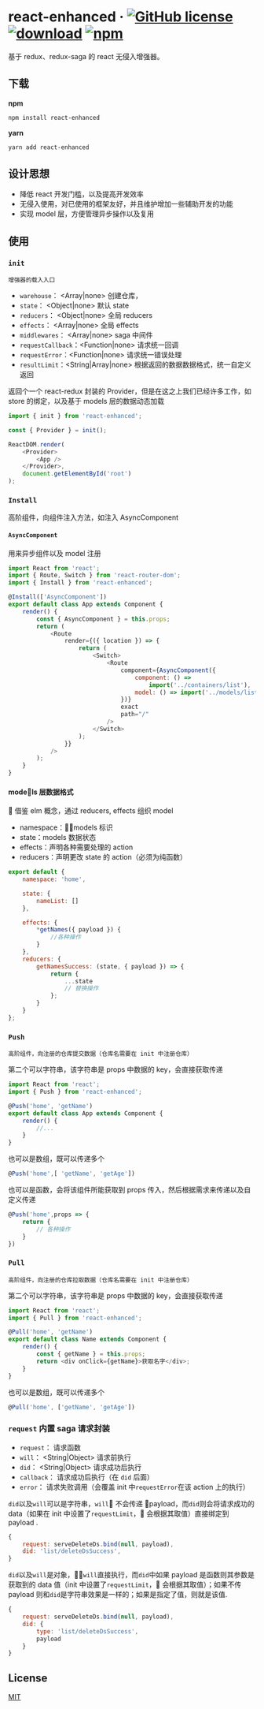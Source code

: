 # react-enhanced &middot; [![GitHub license](https://img.shields.io/badge/license-MIT-blue.svg)](https://github.com/facebook/react/blob/master/LICENSE) [![download](https://img.shields.io/npm/dm/react-enhanced.svg)](https://www.npmjs.com/search?q=react-enhanced) [![npm](https://img.shields.io/npm/v/react-enhanced.svg)](https://www.npmjs.com/search?q=react-enhanced)

基于 redux、redux-saga 的 react 无侵入增强器。

## 下载

**npm**

```bash
npm install react-enhanced
```

**yarn**

```bash
yarn add react-enhanced
```

## 设计思想

*   降低 react 开发门槛，以及提高开发效率
*   无侵入使用，对已使用的框架友好，并且维护增加一些辅助开发的功能
*   实现 model 层，方便管理异步操作以及复用

## 使用

### `init`

    增强器的载入入口

*   `warehouse`： <Array|none> 创建仓库，
*   `state`： <Object|none> 默认 state
*   `reducers`： <Object|none> 全局 reducers
*   `effects`： <Array|none> 全局 effects
*   `middlewares`： <Array|none> saga 中间件
*   `requestCallback`：<Function|none> 请求统一回调
*   `requestError`：<Function|none> 请求统一错误处理
*   `resultLimit`：<String|Array|none> 根据返回的数据数据格式，统一自定义返回

返回个一个 react-redux 封装的 Provider，但是在这之上我们已经许多工作，如 store 的绑定，以及基于 models 层的数据动态加载

```js
import { init } from 'react-enhanced';

const { Provider } = init();

ReactDOM.render(
    <Provider>
        <App />
    </Provider>,
    document.getElementById('root')
);
```

### `Install`

高阶组件，向组件注入方法，如注入 AsyncComponent

#### `AsyncComponent`

用来异步组件以及 model 注册

```js
import React from 'react';
import { Route, Switch } from 'react-router-dom';
import { Install } from 'react-enhanced';

@Install(['AsyncComponent'])
export default class App extends Component {
    render() {
        const { AsyncComponent } = this.props;
        return (
            <Route
                render={({ location }) => {
                    return (
                        <Switch>
                            <Route
                                component={AsyncComponent({
                                    component: () =>
                                        import('../containers/list'),
                                    model: () => import('../models/list')
                                })}
                                exact
                                path="/"
                            />
                        </Switch>
                    );
                }}
            />
        );
    }
}
```

#### models 层数据格式

 借鉴 elm 概念，通过 reducers, effects 组织 model

*   namespace：models 标识
*   state：models 数据状态
*   effects：声明各种需要处理的 action
*   reducers：声明更改 state 的 action（必须为纯函数）

```js
export default {
    namespace: 'home',

    state: {
        nameList: []
    },

    effects: {
        *getNames({ payload }) {
            //各种操作
        }
    },
    reducers: {
        getNamesSuccess: (state, { payload }) => {
            return {
                ...state
                // 替换操作
            };
        }
    }
};
```

### `Push`

    高阶组件，向注册的仓库提交数据（仓库名需要在 init 中注册仓库）

第二个可以字符串，该字符串是 props 中数据的 key，会直接获取传递

```js
import React from 'react';
import { Push } from 'react-enhanced';

@Push('home', 'getName')
export default class App extends Component {
    render() {
        //...
    }
}
```

也可以是数组，既可以传递多个

```js
@Push('home',[ 'getName', 'getAge'])
```

也可以是函数，会将该组件所能获取到 props 传入，然后根据需求来传递以及自定义传递

```js
@Push('home',props => {
    return {
        // 各种操作
    }
})
```

### `Pull`

    高阶组件，向注册的仓库拉取数据（仓库名需要在 init 中注册仓库）

第二个可以字符串，该字符串是 props 中数据的 key，会直接获取传递

```js
import React from 'react';
import { Pull } from 'react-enhanced';

@Pull('home', 'getName')
export default class Name extends Component {
    render() {
        const { getName } = this.props;
        return <div onClick={getName}>获取名字</div>;
    }
}
```

也可以是数组，既可以传递多个

```js
@Pull('home', ['getName', 'getAge'])
```

### `request` 内置 saga 请求封装

*   `request`： <Function> 请求函数
*   `will`： <String|Object> 请求前执行
*   `did`： <String|Object> 请求成功后执行
*   `callback`： <Function> 请求成功后执行（在 `did` 后面）
*   `error`： <Function> 请求失败调用（会覆盖 init 中`requestError`在该 action 上的执行）

`did`以及`will`可以是字符串，`will` 不会传递 payload，而`did`则会将请求成功的 data（如果在 init 中设置了`requestLimit`， 会根据其取值）直接绑定到 payload .

```js
{
    request: serveDeleteDs.bind(null, payload),
    did: 'list/deleteDsSuccess',
}
```

`did`以及`will`是对象，`will`直接执行，而`did`中如果 payload 是函数则其参数是获取到的 data 值（init 中设置了`requestLimit`， 会根据其取值）；如果不传 payload 则和`did`是字符串效果是一样的；如果是指定了值，则就是该值.

```js
{
    request: serveDeleteDs.bind(null, payload),
    did: {
        type: 'list/deleteDsSuccess',
        payload
    }
}
```

## License

[MIT](https://tldrlegal.com/license/mit-license)
